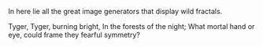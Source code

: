 In here lie all the great image generators that display wild fractals.

Tyger, Tyger, burning bright,
In the forests of the night;
What mortal hand or eye,
could frame they fearful symmetry?
